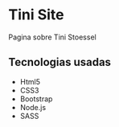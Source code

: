 <h1>Tini Site</h1>
<p>Pagina sobre Tini Stoessel</p>
<h2>Tecnologias usadas</h2>
<ul>
    <li>Html5</li>
    <li>CSS3</li>
    <li>Bootstrap</li>
    <li>Node.js</li>
    <li>SASS</li>
</ul>